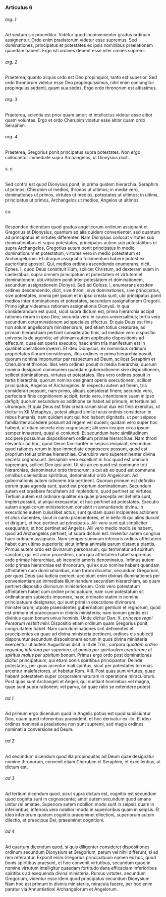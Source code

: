 ### Articulus 6

###### arg. 1
Ad sextum sic proceditur. Videtur quod inconvenienter gradus ordinum assignentur. Ordo enim praelatorum videtur esse supremus. Sed dominationes, principatus et potestates ex ipsis nominibus praelationem quandam habent. Ergo isti ordines debent esse inter omnes supremi.

###### arg. 2
Praeterea, quanto aliquis ordo est Deo propinquior, tanto est superior. Sed ordo thronorum videtur esse Deo propinquissimus, nihil enim coniungitur propinquius sedenti, quam sua sedes. Ergo ordo thronorum est altissimus.

###### arg. 3
Praeterea, scientia est prior quam amor; et intellectus videtur esse altior quam voluntas. Ergo et ordo Cherubim videtur esse altior quam ordo Seraphim.

###### arg. 4
Praeterea, Gregorius ponit principatus supra potestates. Non ergo collocantur immediate supra Archangelos, ut Dionysius dicit.

###### s. c.
Sed contra est quod Dionysius ponit, in prima quidem hierarchia. Seraphim ut primos, Cherubim ut medios, thronos ut ultimos; in media vero, dominationes ut primos, virtutes ut medios, potestates ut ultimos; in ultima, principatus ut primos, Archangelos ut medios, Angelos ut ultimos.

###### co.
Respondeo dicendum quod gradus angelicorum ordinum assignant et Gregorius et Dionysius, quantum ad alia quidem convenienter, sed quantum ad principatus et virtutes differenter. Nam Dionysius collocat virtutes sub dominationibus et supra potestates, principatus autem sub potestatibus et supra Archangelos, Gregorius autem ponit principatus in medio dominationum et potestatum, virtutes vero in medio potestatum et Archangelorum. Et utraque assignatio fulcimentum habere potest ex auctoritate apostoli. Qui, medios ordines ascendendo enumerans, dicit, Ephes. I, quod Deus constituit illum, scilicet Christum, ad dexteram suam in caelestibus, supra omnem principatum et potestatem et virtutem et dominationem, ubi virtutem ponit inter potestatem et dominationem, secundum assignationem Dionysii. Sed ad Coloss. I, enumerans eosdem ordines descendendo, dicit, sive throni, sive dominationes, sive principatus, sive potestates, omnia per ipsum et in ipso creata sunt, ubi principatus ponit medios inter dominationes et potestates, secundum assignationem Gregorii. Primo igitur videamus rationem assignationis Dionysii. In qua considerandum est quod, sicut supra dictum est, prima hierarchia accipit rationes rerum in ipso Deo; secunda vero in causis universalibus; tertia vero secundum determinationem ad speciales effectus. Et quia Deus est finis non solum angelicorum ministeriorum, sed etiam totius creaturae, ad primam hierarchiam pertinet consideratio finis; ad mediam vero dispositio universalis de agendis; ad ultimam autem applicatio dispositionis ad effectum, quae est operis executio; haec enim tria manifestum est in qualibet operatione inveniri. Et ideo Dionysius, ex nominibus ordinum proprietates illorum considerans, illos ordines in prima hierarchia posuit, quorum nomina imponuntur per respectum ad Deum, scilicet Seraphim et Cherubim et thronos. Illos vero ordines posuit in media hierarchia, quorum nomina designant communem quandam gubernationem sive dispositionem, scilicet dominationes, virtutes et potestates. Illos vero ordines posuit in tertia hierarchia, quorum nomina designant operis executionem, scilicet principatus, Angelos et Archangelos. In respectu autem ad finem, tria considerari possunt, nam primo, aliquis considerat finem; secundo vero, perfectam finis cognitionem accipit; tertio vero, intentionem suam in ipso defigit; quorum secundum ex additione se habet ad primum, et tertium ad utrumque. Et quia Deus est finis creaturarum sicut dux est finis exercitus, ut dicitur in XII Metaphys., potest aliquid simile huius ordinis considerari in rebus humanis, nam quidam sunt qui hoc habent dignitatis, ut per seipsos familiariter accedere possunt ad regem vel ducem; quidam vero super hoc habent, ut etiam secreta eius cognoscant; alii vero insuper circa ipsum semper inhaerent, quasi ei coniuncti. Et secundum hanc similitudinem accipere possumus dispositionem ordinum primae hierarchiae. Nam throni elevantur ad hoc, quod Deum familiariter in seipsis recipiant, secundum quod rationes rerum in ipso immediate cognoscere possunt, quod est proprium totius primae hierarchiae. Cherubim vero supereminenter divina secreta cognoscunt. Seraphim vero excellunt in hoc quod est omnium supremum, scilicet Deo ipsi uniri. Ut sic ab eo quod est commune toti hierarchiae, denominetur ordo thronorum; sicut ab eo quod est commune omnibus caelestibus spiritibus, denominatur ordo Angelorum. Ad gubernationis autem rationem tria pertinent. Quorum primum est definitio eorum quae agenda sunt, quod est proprium dominationum. Secundum autem est praebere facultatem ad implendum, quod pertinet ad virtutes. Tertium autem est ordinare qualiter ea quae praecepta vel definita sunt, impleri possint, ut aliqui exequantur, et hoc pertinet ad potestates. Executio autem angelicorum ministeriorum consistit in annuntiando divina. In executione autem cuiuslibet actus, sunt quidam quasi incipientes actionem et alios ducentes, sicut in cantu praecentores, et in bello illi qui alios ducunt et dirigunt, et hoc pertinet ad principatus. Alii vero sunt qui simpliciter exequuntur, et hoc pertinet ad Angelos. Alii vero medio modo se habent, quod ad Archangelos pertinet, ut supra dictum est. Invenitur autem congrua haec ordinum assignatio. Nam semper summum inferioris ordinis affinitatem habet cum ultimo superioris; sicut infima animalia parum distant a plantis. Primus autem ordo est divinarum personarum, qui terminatur ad spiritum sanctum, qui est amor procedens, cum quo affinitatem habet supremus ordo primae hierarchiae, ab incendio amoris denominatus. Infimus autem ordo primae hierarchiae est thronorum, qui ex suo nomine habent quandam affinitatem cum dominationibus, nam throni dicuntur, secundum Gregorium, per quos Deus sua iudicia exercet; accipiunt enim divinas illuminationes per convenientiam ad immediate illuminandum secundam hierarchiam, ad quam pertinet dispositio divinorum ministeriorum. Ordo vero potestatum affinitatem habet cum ordine principatuum, nam cum potestatum sit ordinationem subiectis imponere, haec ordinatio statim in nomine principatuum designatur, qui sunt primi in executione divinorum ministeriorum, utpote praesidentes gubernationi gentium et regnorum, quod est primum et praecipuum in divinis ministeriis; nam bonum gentis est divinius quam bonum unius hominis. Unde dicitur Dan. X, *princeps regni Persarum restitit mihi*. Dispositio etiam ordinum quam Gregorius ponit, congruitatem habet. Nam cum dominationes sint definientes et praecipientes ea quae ad divina ministeria pertinent, ordines eis subiecti disponuntur secundum dispositionem eorum in quos divina ministeria exercentur ut autem Augustinus dicit in III de Trin., *corpora quodam ordine reguntur, inferiora per superiora, et omnia per spiritualem creaturam; et spiritus malus per spiritum bonum*. Primus ergo ordo post dominationes dicitur principatuum, qui etiam bonis spiritibus principantur. Deinde potestates, per quas arcentur mali spiritus, sicut per potestates terrenas arcentur malefactores, ut habetur Rom. XIII. Post quas sunt virtutes, quae habent potestatem super corporalem naturam in operatione miraculorum. Post quas sunt Archangeli et Angeli, qui nuntiant hominibus vel magna, quae sunt supra rationem; vel parva, ad quae ratio se extendere potest.

###### ad 1
Ad primum ergo dicendum quod in Angelis potius est quod subiiciuntur Deo, quam quod inferioribus praesident, et hoc derivatur ex illo. Et ideo ordines nominati a praelatione non sunt supremi, sed magis ordines nominati a conversione ad Deum.

###### ad 2
Ad secundum dicendum quod illa propinquitas ad Deum quae designatur nomine thronorum, convenit etiam Cherubim et Seraphim, et excellentius, ut dictum est.

###### ad 3
Ad tertium dicendum quod, sicut supra dictum est, cognitio est secundum quod cognita sunt in cognoscente; amor autem secundum quod amans unitur rei amatae. Superiora autem nobiliori modo sunt in seipsis quam in inferioribus, inferiora vero nobiliori modo in superioribus quam in seipsis. Et ideo inferiorum quidem cognitio praeeminet dilectioni, superiorum autem dilectio, et praecipue Dei, praeeminet cognitioni.

###### ad 4
Ad quartum dicendum quod, si quis diligenter consideret dispositiones ordinum secundum Dionysium et Gregorium, parum vel nihil differunt, si ad rem referantur. Exponit enim Gregorius principatuum nomen ex hoc, quod bonis spiritibus praesunt, et hoc convenit virtutibus, secundum quod in nomine virtutum intelligitur quaedam fortitudo dans efficaciam inferioribus spiritibus ad exequenda divina ministeria. Rursus virtutes, secundum Gregorium, videntur esse idem quod principatus secundum Dionysium. Nam hoc est primum in divinis ministeriis, miracula facere, per hoc enim paratur via Annuntiationi Archangelorum et Angelorum.

